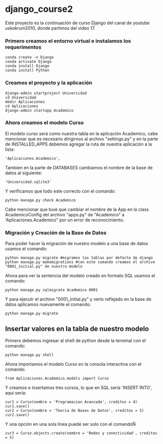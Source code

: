 # django_course2

Este proyecto es la continuación de curso Django del canal de youtube uskokrum2010, donde partimos del video 17.

### Primero creamos el entorno virtual e instalamos los requerimentos

```
conda create -n Django
conda activate Django
conda install Django
conda install Python
```

### Creamos el proyecto y la aplicación

```
django-admin startproject Universidad
cd Universidad
mkdir Aplicaciones
cd Aplicaciones
django-admin startapp Academico
```

### Ahora creamos el modelo Curso

El modelo curso será como nuestra tabla en la aplicación Academico, cabe mencionar que es necesario dirigirnos al archivo "settings.py" y en la parte de INSTALLED_APPS debemos agregar la ruta de nuestra aplicación a la lista:

```
'Aplicaciones.Academico',
```

Tambien en la parte de DATABASES cambiamos el nombre de la base de datos al siguiente:

```
'Universidad.sqlite3'
```

Y verificamos que todo este correcto con el comando:

```
python manage.py check Academico
```

Cabe mencionar que tuve que cambiar el nombre de la App en la class AcademicoConfig del archivo "apps.py" de "Academico" a 'Aplicaciones.Academico" por un error de reconocimiento.

### Migración y Creación de la Base de Datos

Para poder hacer la migración de nuestro modelo a una base de datos usamos el comando:

```
python manage.py migrate #migramos las tablas por defecto de django
python manage.py makemigrations #con este comando creamos el archivo "0001_initial.py" de nuestro modelo
```

Ahora para ver la sentencia del modelo creado en formato SQL usamos el comando:

```
python manage.py sqlmigrate Academico 0001
```

Y para ejecutr el archivo "0001_initial.py" y verlo reflejado en la base de datos aplicamos nuevamente el comando:

```
python manage.py migrate
```

## Insertar valores en la tabla de nuestro modelo

Primero debemos ingresar al shell de python desde la terminal con el comando:

```
python manage.py shell
```

Ahora importamos el modelo Curso en la consola interactiva con el comando:

```
from Aplicaciones.Academico.models import Curso
```

Y creamos e insertamos tres cursos, lo que en SQL sería 'INSERT INTO', aquí sería:

```
cur1 = Curso(nombre = 'Programacion Avanzada', creditos = 4)
cur1.save()
cur2 = Curso(nombre = 'Teoria de Bases de Datos', creditos = 5)
cur2.save()
```

Y una opción en una sola linea puede ser solo con el comandoÑ

```
cur3 = Curso.objects.create(nombre = 'Redes y conectividad', creditos = 5)
```